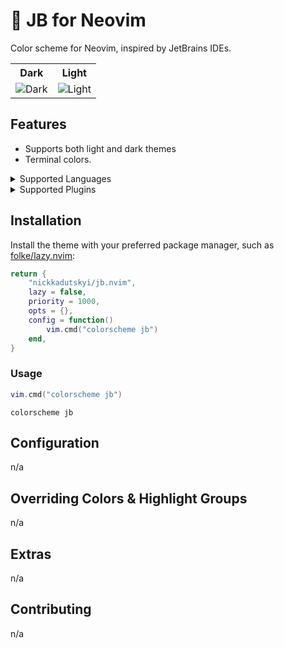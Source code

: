# 🎨 JB for Neovim

<p>Color scheme for Neovim, inspired by JetBrains IDEs.</p>

<table width="100%">
  <tr>
    <th>Dark</th>
    <th>Light</th>
  </tr>
  <tr>
    <td>
      <img src="" alt="Dark" />
    </td>
    <td>
      <img src="" alt="Light" />
    </td>
  </tr>
</table>

## Features

- Supports both light and dark themes
- Terminal colors.


<details>
<summary>Supported Languages</summary>

| Language | Treesitter      | Semantic |
|----------|-----------------|----------|
| C/C++    | ✅ (c,cpp)      | ⚠️       |
| JSON     | ⚠️ (json)       | ⚠️       |
| Lua      | ✅ (lua,luadoc) | ✅       |
| PHP      | ✅ (php,phpdoc) | ✅       |

</details>


<details>
<summary>Supported Plugins</summary>

| Plugin                                                         | Source                                                                        |
|----------------------------------------------------------------|-------------------------------------------------------------------------------|
| [nvim-scrollbar](https://github.com/petertriho/nvim-scrollbar) | [`highlights["Plugin.petertriho/nvim-scrollbar"]`](lua/jb/palette.json#L1295) |

</details>

## Installation

Install the theme with your preferred package manager, such as
[folke/lazy.nvim](https://github.com/folke/lazy.nvim):

```lua
return {
    "nickkadutskyi/jb.nvim",
    lazy = false,
    priority = 1000,
    opts = {},
    config = function()
        vim.cmd("colorscheme jb")
    end,
}
```

### Usage

```lua
vim.cmd("colorscheme jb")
```

```vim
colorscheme jb
```

## Configuration

n/a

## Overriding Colors & Highlight Groups

n/a

## Extras

n/a

## Contributing

n/a
